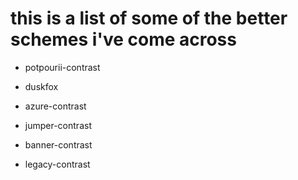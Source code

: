 # this is a list of some of the better schemes i've come across

* potpourii-contrast

* duskfox

* azure-contrast

* jumper-contrast

* banner-contrast

* legacy-contrast
